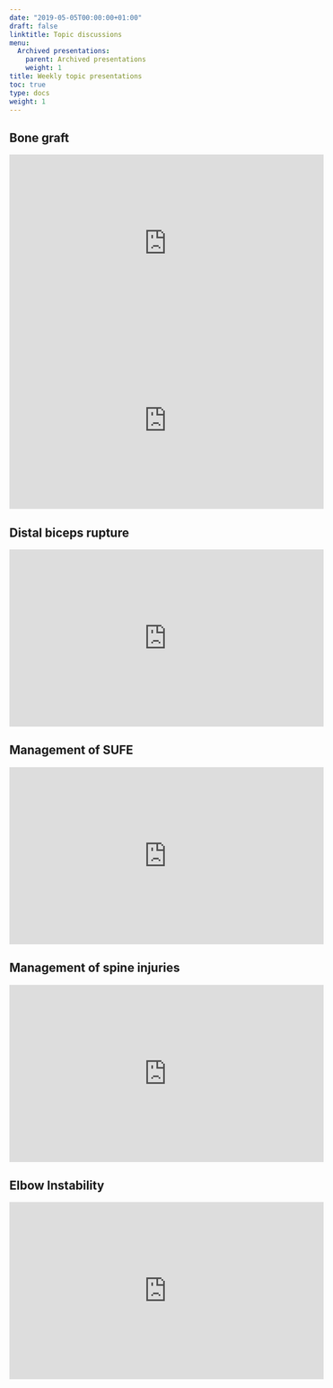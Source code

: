```yaml
---
date: "2019-05-05T00:00:00+01:00"
draft: false
linktitle: Topic discussions
menu:
  Archived presentations:
    parent: Archived presentations
    weight: 1
title: Weekly topic presentations
toc: true
type: docs
weight: 1
---
```

## Bone graft
<iframe width="560" height="315" src="https://www.youtube.com/embed/-MWy2vR_Qww" frameborder="0" allow="accelerometer; autoplay; clipboard-write; encrypted-media; gyroscope; picture-in-picture" allowfullscreen></iframe>

<iframe width="560" height="315" src="https://www.youtube.com/embed/4ln643jf9Fg" frameborder="0" allow="accelerometer; autoplay; clipboard-write; encrypted-media; gyroscope; picture-in-picture" allowfullscreen></iframe>

## Distal biceps rupture
<iframe width="560" height="315" src="https://www.youtube.com/embed/t-g_u5lv1s8" frameborder="0" allow="accelerometer; autoplay; clipboard-write; encrypted-media; gyroscope; picture-in-picture" allowfullscreen></iframe>

## Management of SUFE

<iframe width="560" height="315" src="https://www.youtube.com/embed/03xlCVNu-Pk" frameborder="0" allow="accelerometer; autoplay; clipboard-write; encrypted-media; gyroscope; picture-in-picture" allowfullscreen></iframe>

## Management of spine injuries

<iframe width="560" height="315" src="https://www.youtube.com/embed/5JyMJgCz-7Y" frameborder="0" allow="accelerometer; autoplay; clipboard-write; encrypted-media; gyroscope; picture-in-picture" allowfullscreen></iframe>

## Elbow Instability

<iframe width="560" height="315" src="https://www.youtube.com/embed/1YtEXlMl9UY" frameborder="0" allow="accelerometer; autoplay; clipboard-write; encrypted-media; gyroscope; picture-in-picture" allowfullscreen></iframe>